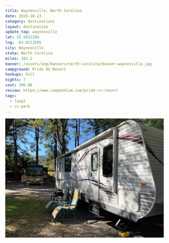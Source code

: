 ```yaml
---
title: Waynesville, North Carolina
date: 2019-10-23
category: destinations
layout: destination
update_tag: waynesville
lat: 35.5831294
lng: -83.0113595
city: Waynesville
state: North Carolina
miles: 283.2
banner: /assets/img/banners/north-carolina/banner-waynesville.jpg
campground: Pride RV Resort
hookups: Full
nights: 7
cost: 306.00
review: https://www.campendium.com/pride-rv-resort
tags:
  - loop2
  - rv-park
---
```


<img src="/assets/img/destinations/north-carolina/waynesville.jpg">
